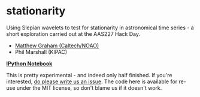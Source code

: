 # stationarity

Using Slepian wavelets to test for stationarity in astronomical time series - a short exploration carried out at the AAS227 Hack Day.

* [Matthew Graham (Caltech/NOAO)](https://github.com/drphilmarshall/FuzzyBlobs/issues/new?body=@doccosmos)
* Phil Marshall (KIPAC)

**[IPython Notebook](https://github.com/doccosmos/stationarity/blob/master/Testing%20for%20stationarity%20using%20Slepian%20wavelets.ipynb)**

This is pretty experimental - and indeed only half finished. If you're interested, [do please write us an issue](https://github.com/doccosmos/stationarity/issues/new?body=@doccosmos). The code here is available for re-use under the MIT license, so don't blame us if it doesn't work.
